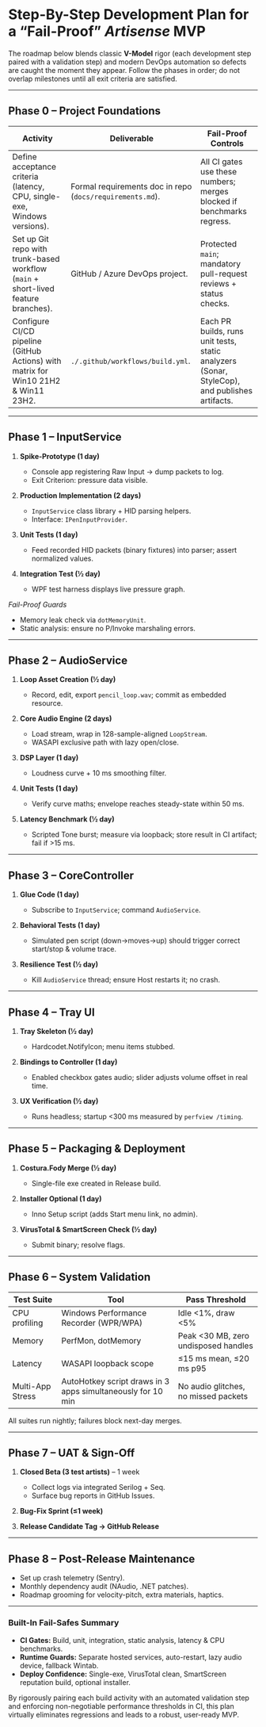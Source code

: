 # Step-By-Step Development Plan for a “Fail-Proof” *Artisense* MVP  

The roadmap below blends classic **V-Model** rigor (each development step paired with a validation step) and modern DevOps automation so defects are caught the moment they appear. Follow the phases in order; do not overlap milestones until all exit criteria are satisfied.

***

## Phase 0 – Project Foundations  

| Activity | Deliverable | Fail-Proof Controls |
|---|---|---|
| Define acceptance criteria (latency, CPU, single-exe, Windows versions). | Formal requirements doc in repo (`docs/requirements.md`). | All CI gates use these numbers; merges blocked if benchmarks regress. |
| Set up Git repo with trunk-based workflow (`main` + short-lived feature branches). | GitHub / Azure DevOps project. | Protected `main`; mandatory pull-request reviews + status checks. |
| Configure CI/CD pipeline (GitHub Actions) with matrix for Win10 21H2 & Win11 23H2. | `./.github/workflows/build.yml`. | Each PR builds, runs unit tests, static analyzers (Sonar, StyleCop), and publishes artifacts. |

***

## Phase 1 – InputService  

1. **Spike-Prototype (1 day)**  
   -  Console app registering Raw Input → dump packets to log.  
   -  Exit Criterion: pressure data visible.

2. **Production Implementation (2 days)**  
   -  `InputService` class library + HID parsing helpers.  
   -  Interface: `IPenInputProvider`.  

3. **Unit Tests (1 day)**  
   -  Feed recorded HID packets (binary fixtures) into parser; assert normalized values.  

4. **Integration Test (½ day)**  
   -  WPF test harness displays live pressure graph.  

*Fail-Proof Guards*  
-  Memory leak check via `dotMemoryUnit`.  
-  Static analysis: ensure no P/Invoke marshaling errors.

***

## Phase 2 – AudioService  

1. **Loop Asset Creation (½ day)**  
   -  Record, edit, export `pencil_loop.wav`; commit as embedded resource.  

2. **Core Audio Engine (2 days)**  
   -  Load stream, wrap in 128-sample-aligned `LoopStream`.  
   -  WASAPI exclusive path with lazy open/close.  

3. **DSP Layer (1 day)**  
   -  Loudness curve + 10 ms smoothing filter.  

4. **Unit Tests (1 day)**  
   -  Verify curve maths; envelope reaches steady-state within 50 ms.  

5. **Latency Benchmark (½ day)**  
   -  Scripted Tone burst; measure via loopback; store result in CI artifact; fail if >15 ms.

***

## Phase 3 – CoreController  

1. **Glue Code (1 day)**  
   -  Subscribe to `InputService`; command `AudioService`.  

2. **Behavioral Tests (1 day)**  
   -  Simulated pen script (down→moves→up) should trigger correct start/stop & volume trace.  

3. **Resilience Test (½ day)**  
   -  Kill `AudioService` thread; ensure Host restarts it; no crash.

***

## Phase 4 – Tray UI  

1. **Tray Skeleton (½ day)**  
   -  Hardcodet.NotifyIcon; menu items stubbed.  

2. **Bindings to Controller (1 day)**  
   -  Enabled checkbox gates audio; slider adjusts volume offset in real time.  

3. **UX Verification (½ day)**  
   -  Runs headless; startup <300 ms measured by `perfview /timing`.  

***

## Phase 5 – Packaging & Deployment  

1. **Costura.Fody Merge (½ day)**  
   -  Single-file exe created in Release build.  

2. **Installer Optional (1 day)**  
   -  Inno Setup script (adds Start menu link, no admin).  

3. **VirusTotal & SmartScreen Check (½ day)**  
   -  Submit binary; resolve flags.

***

## Phase 6 – System Validation  

| Test Suite | Tool | Pass Threshold |
|---|---|---|
| CPU profiling | Windows Performance Recorder (WPR/WPA) | Idle <1%, draw <5% |
| Memory | PerfMon, dotMemory | Peak <30 MB, zero undisposed handles |
| Latency | WASAPI loopback scope | ≤15 ms mean, ≤20 ms p95 |
| Multi-App Stress | AutoHotkey script draws in 3 apps simultaneously for 10 min | No audio glitches, no missed packets |

All suites run nightly; failures block next-day merges.

***

## Phase 7 – UAT & Sign-Off  

1. **Closed Beta (3 test artists)** – 1 week  
   -  Collect logs via integrated Serilog + Seq.  
   -  Surface bug reports in GitHub Issues.

2. **Bug-Fix Sprint (≤1 week)**  
3. **Release Candidate Tag → GitHub Release**  

***

## Phase 8 – Post-Release Maintenance  

-  Set up crash telemetry (Sentry).  
-  Monthly dependency audit (NAudio, .NET patches).  
-  Roadmap grooming for velocity-pitch, extra materials, haptics.

***

### Built-In Fail-Safes Summary  

- **CI Gates:** Build, unit, integration, static analysis, latency & CPU benchmarks.  
- **Runtime Guards:** Separate hosted services, auto-restart, lazy audio device, fallback Wintab.  
- **Deploy Confidence:** Single-exe, VirusTotal clean, SmartScreen reputation build, optional installer.  

By rigorously pairing each build activity with an automated validation step and enforcing non-negotiable performance thresholds in CI, this plan virtually eliminates regressions and leads to a robust, user-ready MVP.